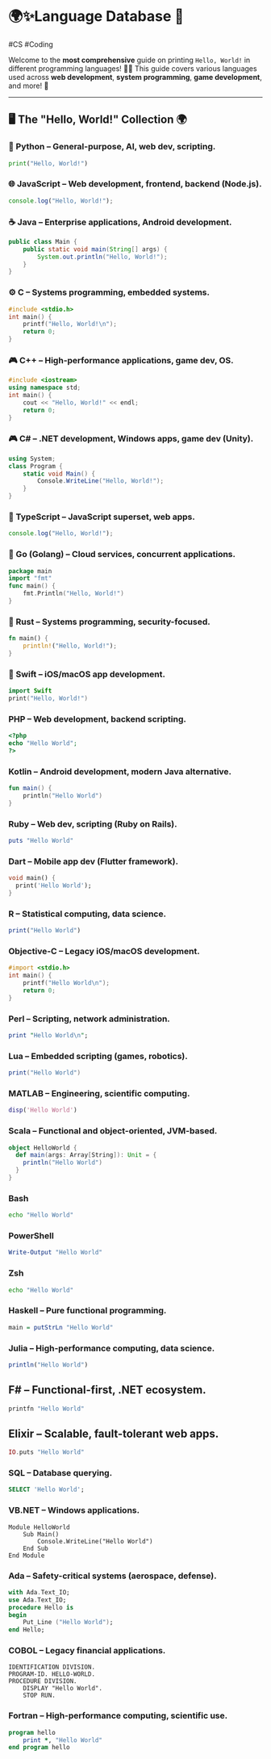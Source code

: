 # 🌍✨Language Database 🎉
#CS #Coding

Welcome to the **most comprehensive** guide on printing `Hello, World!` in different programming languages! 🚀🔥 This guide covers various languages used across **web development**, **system programming**, **game development**, and more! 🌈

---

## 🖥️ The "Hello, World!" Collection 🌍

### 🐍 Python – General-purpose, AI, web dev, scripting.
```python
print("Hello, World!")
```

### 🌐 JavaScript – Web development, frontend, backend (Node.js).
```javascript
console.log("Hello, World!");
```

### ☕ Java – Enterprise applications, Android development.
```java
public class Main {
    public static void main(String[] args) {
        System.out.println("Hello, World!");
    }
}
```

### ⚙️ C – Systems programming, embedded systems.
```c
#include <stdio.h>
int main() {
    printf("Hello, World!\n");
    return 0;
}
```

### 🎮 C++ – High-performance applications, game dev, OS.
```cpp
#include <iostream>
using namespace std;
int main() {
    cout << "Hello, World!" << endl;
    return 0;
}
```

### 🎮 C# – .NET development, Windows apps, game dev (Unity).
```csharp
using System;
class Program {
    static void Main() {
        Console.WriteLine("Hello, World!");
    }
}
```

### 🔷 TypeScript – JavaScript superset, web apps.
```typescript
console.log("Hello, World!");
```

### 🦫 Go (Golang) – Cloud services, concurrent applications.
```go
package main
import "fmt"
func main() {
    fmt.Println("Hello, World!")
}
```

### 🦀 Rust – Systems programming, security-focused.
```rust
fn main() {
    println!("Hello, World!");
}
```

### 🍏 Swift – iOS/macOS app development.
```swift
import Swift
print("Hello, World!")
```

### PHP – Web development, backend scripting.
```php
<?php
echo "Hello World";
?>
```

### Kotlin – Android development, modern Java alternative.
```kotlin
fun main() {
    println("Hello World")
}
```

### Ruby – Web dev, scripting (Ruby on Rails).
```ruby
puts "Hello World"
```

### Dart – Mobile app dev (Flutter framework).
```dart
void main() {
  print('Hello World');
}
```

### R – Statistical computing, data science.
```r
print("Hello World")
```

### Objective-C – Legacy iOS/macOS development.
```objective-c
#import <stdio.h>
int main() {
    printf("Hello World\n");
    return 0;
}
```

### Perl – Scripting, network administration.
```perl
print "Hello World\n";
```

### Lua – Embedded scripting (games, robotics).
```lua
print("Hello World")
```

### MATLAB – Engineering, scientific computing.
```matlab
disp('Hello World')
```

### Scala – Functional and object-oriented, JVM-based.
```scala
object HelloWorld {
  def main(args: Array[String]): Unit = {
    println("Hello World")
  }
}
```

### Bash
```bash
echo "Hello World"
```

### PowerShell
```powershell
Write-Output "Hello World"
```

### Zsh
```zsh
echo "Hello World"
```

### Haskell – Pure functional programming.
```haskell
main = putStrLn "Hello World"
```

### Julia – High-performance computing, data science.
```julia
println("Hello World")
```

## F# – Functional-first, .NET ecosystem.
```fsharp
printfn "Hello World"
```

## Elixir – Scalable, fault-tolerant web apps.
```elixir
IO.puts "Hello World"
```

### SQL – Database querying.
```sql
SELECT 'Hello World';
```

### VB.NET – Windows applications.
```vbnet
Module HelloWorld
    Sub Main()
        Console.WriteLine("Hello World")
    End Sub
End Module
```

### Ada – Safety-critical systems (aerospace, defense).
```ada
with Ada.Text_IO;
use Ada.Text_IO;
procedure Hello is
begin
    Put_Line ("Hello World");
end Hello;
```

### COBOL – Legacy financial applications.
```cobol
IDENTIFICATION DIVISION.
PROGRAM-ID. HELLO-WORLD.
PROCEDURE DIVISION.
    DISPLAY "Hello World".
    STOP RUN.
```

### Fortran – High-performance computing, scientific use.
```fortran
program hello
    print *, "Hello World"
end program hello
```